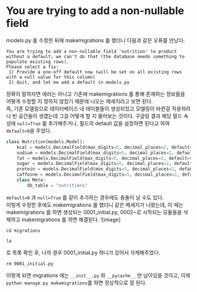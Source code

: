 # You are trying to add a non-nullable field
models.py 를 수정한 뒤에 makemigrations 를 했더니 다음과 같은 오류를 만났다.   
```
You are trying to add a non-nullable field 'nutrition' to product without a default; we can't do that (the database needs something to populate existing rows).
Please select a fix:
 1) Provide a one-off default now (will be set on all existing rows with a null value for this column)
 2) Quit, and let me add a default in models.py
```
정확히 말하자면 에러는 아니고 기존에 makemigrations 를 통해 존재하는 정보들을 어떻게 수정할 지 정하지 않았기 때문에 나오는 메세지라고 보면 된다.  
즉, 기존 모델링으로 데이터베이스 내 테이블들이 생성되었고 모델링이 바뀐걸 적용하려니 빈 공간들이 생겼는데 그걸 어떻게 할 지 물어보는 것이다. 
구글링 결과 해당 필드 속성에 `null=True` 를 추가해주거나, 필드의 default 값을 설정하면 된다고 하여 `default=0`을 주었다.
```python
class Nutrition(models.Model):
    kcal = models.DecimalField(max_digits=5, decimal_places=2, default=0)
    sodium = models.DecimalField(max_digits=5, decimal_places=2, default=0)
    fat = models.DecimalField(max_digits=5, decimal_places=2, default=0)
    sugar = models.DecimalField(max_digits=5, decimal_places=2, default=0)
    protein = models.DecimalField(max_digits=5, decimal_places=2, default=0)
    caffeine = models.DecimalField(max_digits=5, decimal_places=2, default=0)
    class Meta:
        db_table = "nutritions"
```
`default=0` 과 `null=True` 를 같이 추가하는 경우에도 충돌이 날 수도 있다.  
이렇게 수정한 후에도 makemigrations 를 했더니 같은 메세지가 나왔는데, 이 때는 makemigrations 를 하면 생성되는 0001_initial.py, 0002~로 시작되는 모듈들을 삭제하고 makemigrations 를 하면 해결된다.
![image]
```
cd migrations
``` 
```
la
```
로 목록 확인 후, 나의 경우 0001_initial.py 하나가 있어서 삭제해주었다. 
```
rm 0001_initial.py
```
이렇게 되면 migrations 에는 `__init__.py` 와 `__pycache__` 만 남아있을 것이고, 이제 `python manage.py makemigrations`를 하면 정상적으로 잘 된다.

